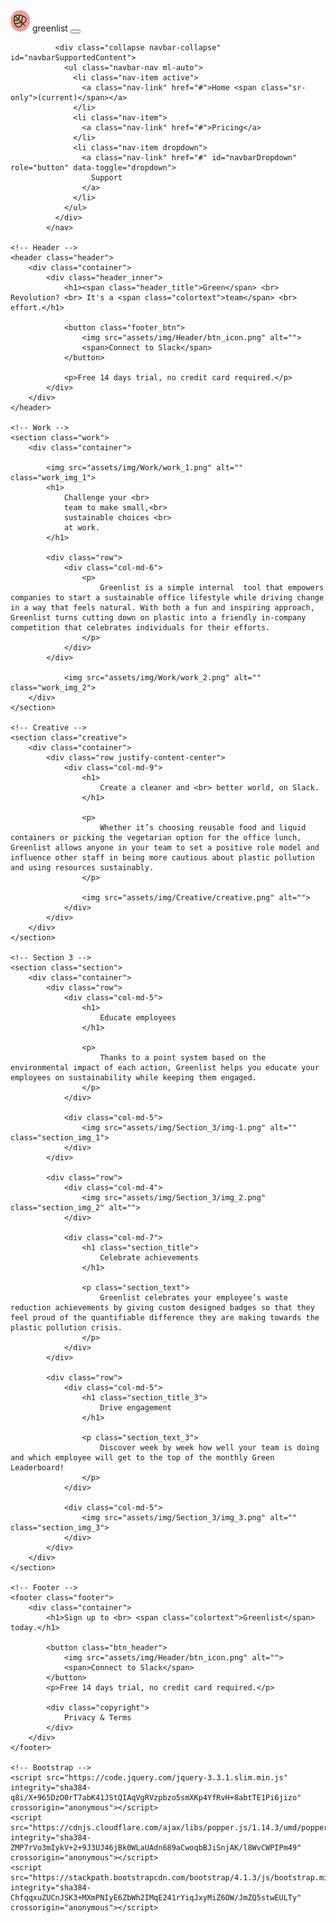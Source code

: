 <!DOCTYPE html>
<html lang="en">
<head>
	<meta charset="UTF-8">
	<meta name="viewport" content="width=device-width, initial-scale=1.0">
	<link rel="stylesheet" href="assets/css/style.css">
	<link rel="preconnect" href="https://fonts.gstatic.com">
	<link href="https://fonts.googleapis.com/css2?family=ABeeZee&family=Roboto:wght@400;500&display=swap" rel="stylesheet">
	<link rel="stylesheet" href="https://stackpath.bootstrapcdn.com/bootstrap/4.1.3/css/bootstrap.min.css" integrity="sha384-MCw98/SFnGE8fJT3GXwEOngsV7Zt27NXFoaoApmYm81iuXoPkFOJwJ8ERdknLPMO" crossorigin="anonymous">
	<title>Practice</title>
</head>
<body>
		<!-- Menu -->
	<nav class="navbar navbar-expand-lg navbar-primary|secondary|success|danger|warning|info|light|dark bg-primary|secondary|success|danger|warning|info|light|dark">
			 <img src="assets/img/Header/menu_icon.png" class="menu_icon" alt="">
			 <span class="menu_title">greenlist</span>
			  <button class="navbar-toggler" type="button" data-toggle="collapse" data-target="#navbarSupportedContent" aria-controls="navbarSupportedContent" aria-expanded="false" aria-label="Toggle navigation">
			    <span class="navbar-toggler-icon"></span>
			  </button>
			
			  <div class="collapse navbar-collapse" id="navbarSupportedContent">
			    <ul class="navbar-nav ml-auto">
			      <li class="nav-item active">
			        <a class="nav-link" href="#">Home <span class="sr-only">(current)</span></a>
			      </li>
			      <li class="nav-item">
			        <a class="nav-link" href="#">Pricing</a>
			      </li>
			      <li class="nav-item dropdown">
			        <a class="nav-link" href="#" id="navbarDropdown" role="button" data-toggle="dropdown">
			          Support
			        </a>
			      </li>    
			    </ul>
			  </div>
			</nav>

	<!-- Header -->
	<header class="header">
		<div class="container">
			<div class="header_inner">
				<h1><span class="header_title">Green</span> <br> Revolution? <br> It's a <span class="colortext">team</span> <br> effort.</h1>

				<button class="footer_btn">
					<img src="assets/img/Header/btn_icon.png" alt="">
					<span>Connect to Slack</span>
				</button>

				<p>Free 14 days trial, no credit card required.</p>
			</div>
		</div>
	</header>

	<!-- Work -->
	<section class="work">
		<div class="container">

			<img src="assets/img/Work/work_1.png" alt="" class="work_img_1">
			<h1>
				Challenge your <br>
				team to make small,<br>
				sustainable choices <br>
				at work.
			</h1>

			<div class="row">
				<div class="col-md-6">
					<p>
						Greenlist is a simple internal 	tool that empowers companies to start a sustainable office lifestyle while driving change in a way that feels natural. With both a fun and inspiring approach, Greenlist turns cutting down on plastic into a friendly in-company competition that celebrates individuals for their efforts.
					</p>
				</div>
			</div>

				<img src="assets/img/Work/work_2.png" alt="" class="work_img_2">
		</div>
	</section>

	<!-- Creative -->
	<section class="creative">
		<div class="container">
			<div class="row justify-content-center">
				<div class="col-md-9">
					<h1>
						Create a cleaner and <br> better world, on Slack.
					</h1>

					<p>
						Whether it’s choosing reusable food and liquid containers or picking the vegetarian option for the office lunch, Greenlist allows anyone in your team to set a positive role model and influence other staff in being more cautious about plastic pollution and using resources sustainably.
					</p>

					<img src="assets/img/Creative/creative.png" alt="">
				</div>
			</div>
		</div>
	</section>

	<!-- Section 3 -->
	<section class="section">
		<div class="container">
			<div class="row">
				<div class="col-md-5">
					<h1>
						Educate employees
					</h1>

					<p>
						Thanks to a point system based on the environmental impact of each action, Greenlist helps you educate your employees on sustainability while keeping them engaged.
					</p>
				</div>

				<div class="col-md-5">
					<img src="assets/img/Section_3/img-1.png" alt="" class="section_img_1">
				</div>
			</div>
			
			<div class="row">
				<div class="col-md-4">
					<img src="assets/img/Section_3/img_2.png" class="section_img_2" alt="">
				</div>

				<div class="col-md-7">
					<h1 class="section_title">
						Celebrate achievements
					</h1>

					<p class="section_text">
						Greenlist celebrates your employee’s waste reduction achievements by giving custom designed badges so that they feel proud of the quantifiable difference they are making towards the plastic pollution crisis.
					</p>
				</div>
			</div>
			
			<div class="row">
				<div class="col-md-5">
					<h1 class="section_title_3">
						Drive engagement
					</h1>

					<p class="section_text_3">
						Discover week by week how well your team is doing and which employee will get to the top of the monthly Green Leaderboard!
					</p>
				</div>

				<div class="col-md-5">
					<img src="assets/img/Section_3/img_3.png" alt="" class="section_img_3">
				</div>
			</div>
		</div>
	</section>

	<!-- Footer -->
	<footer class="footer">
		<div class="container">
			<h1>Sign up to <br> <span class="colortext">Greenlist</span> today.</h1>

			<button class="btn_header">
				<img src="assets/img/Header/btn_icon.png" alt="">
				<span>Connect to Slack</span>
			</button>
			<p>Free 14 days trial, no credit card required.</p>

			<div class="copyright">
				Privacy & Terms
			</div>
		</div>
	</footer>
	
	<!-- Bootstrap -->
	<script src="https://code.jquery.com/jquery-3.3.1.slim.min.js" integrity="sha384-q8i/X+965DzO0rT7abK41JStQIAqVgRVzpbzo5smXKp4YfRvH+8abtTE1Pi6jizo" crossorigin="anonymous"></script>
	<script src="https://cdnjs.cloudflare.com/ajax/libs/popper.js/1.14.3/umd/popper.min.js" integrity="sha384-ZMP7rVo3mIykV+2+9J3UJ46jBk0WLaUAdn689aCwoqbBJiSnjAK/l8WvCWPIPm49" crossorigin="anonymous"></script>
	<script src="https://stackpath.bootstrapcdn.com/bootstrap/4.1.3/js/bootstrap.min.js" integrity="sha384-ChfqqxuZUCnJSK3+MXmPNIyE6ZbWh2IMqE241rYiqJxyMiZ6OW/JmZQ5stwEULTy" crossorigin="anonymous"></script>
</body>
</html>
